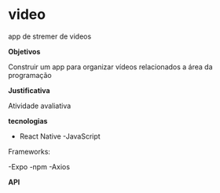 # video

app de stremer de videos

**Objetivos**

 Construir um app para organizar vídeos relacionados a área da programação

**Justificativa**


Atividade avaliativa 

**tecnologias**

- React Native
-JavaScript

Frameworks:

-Expo
-npm
-Axios

**API**

